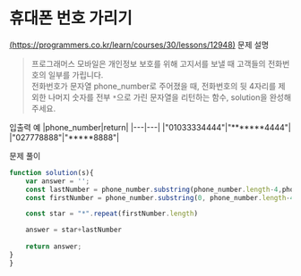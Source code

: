 # 휴대폰 번호 가리기
[(https://programmers.co.kr/learn/courses/30/lessons/12948)](https://programmers.co.kr/learn/courses/30/lessons/12948)
문제 설명
> 프로그래머스 모바일은 개인정보 보호를 위해 고지서를 보낼 때 고객들의 전화번호의 일부를 가립니다.  
전화번호가 문자열 phone_number로 주어졌을 때, 전화번호의 뒷 4자리를 제외한 나머지 숫자를 전부 `*`으로 가린 문자열을 리턴하는 함수, solution을 완성해주세요.



입출력 예
|phone_number|return|
|---|---|
|"01033334444"|"*******4444"|
|"027778888"|"*****8888"|



문제 풀이

```javascript
function solution(s){
    var answer = '';
    const lastNumber = phone_number.substring(phone_number.length-4,phone_number.length);
    const firstNumber = phone_number.substring(0, phone_number.length-4)

    const star = "*".repeat(firstNumber.length)

    answer = star+lastNumber
    
    return answer;
}
}
```















